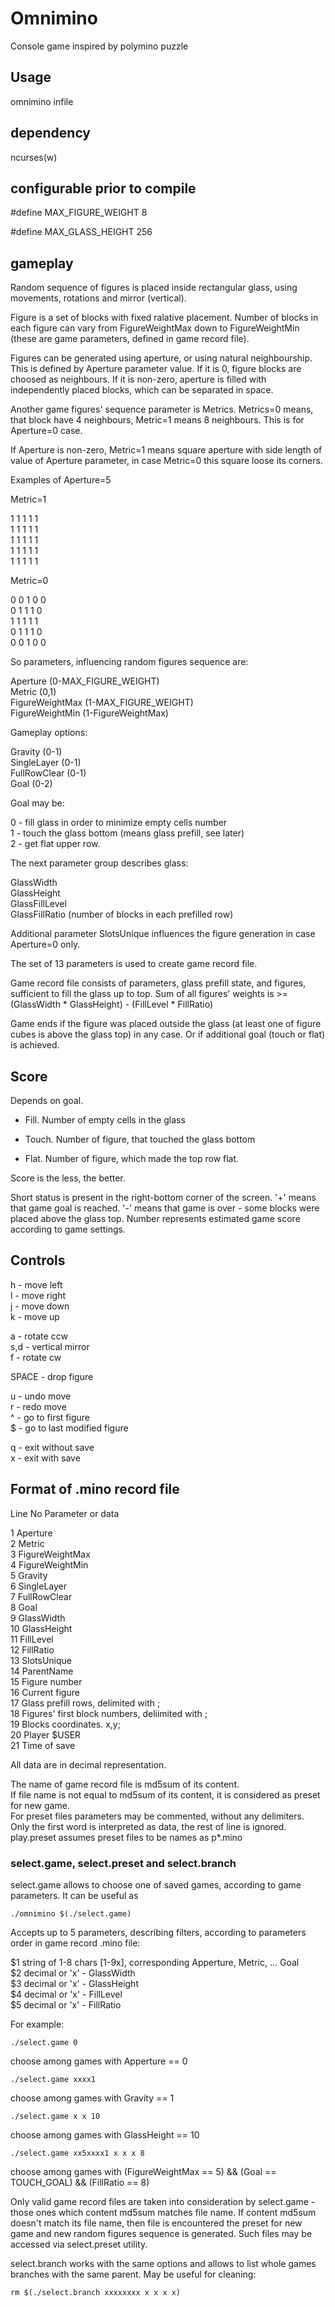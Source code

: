 # Omnimino

Console game inspired by polymino puzzle


## Usage

omnimino infile


## dependency

ncurses(w)


## configurable prior to compile

#define MAX_FIGURE_WEIGHT 8

#define MAX_GLASS_HEIGHT 256


## gameplay

Random sequence of figures is placed inside rectangular glass, using movements, rotations and mirror (vertical).

Figure is a set of blocks with fixed ralative placement. Number of blocks in each figure can vary from FigureWeightMax down to FigureWeightMin (these are game parameters, defined in game record file).

Figures can be generated using aperture, or using natural neighbourship. This is defined by Aperture parameter value. If it is 0, figure blocks are choosed as neighbours. If it is non-zero, aperture is filled with independently placed blocks, which can be separated in space.

Another game figures' sequence parameter is Metrics. Metrics=0 means, that block have 4 neighbours, Metric=1 means 8 neighbours. This is for Aperture=0 case.

If Aperture is non-zero, Metric=1 means square aperture with side length of value of Aperture parameter, in case Metric=0 this square loose its corners.


Examples of Aperture=5


Metric=1

1 1 1 1 1\
1 1 1 1 1\
1 1 1 1 1\
1 1 1 1 1\
1 1 1 1 1


Metric=0

0 0 1 0 0\
0 1 1 1 0\
1 1 1 1 1\
0 1 1 1 0\
0 0 1 0 0


So parameters, influencing random figures sequence are:


Aperture (0-MAX_FIGURE_WEIGHT)\
Metric (0,1)\
FigureWeightMax (1-MAX_FIGURE_WEIGHT)\
FigureWeightMin (1-FigureWeightMax)


Gameplay options:


Gravity (0-1)\
SingleLayer (0-1)\
FullRowClear (0-1)\
Goal (0-2)


Goal may be:


0 - fill glass in order to minimize empty cells number\
1 - touch the glass bottom (means glass prefill, see later)\
2 - get flat upper row.


The next parameter group describes glass:


GlassWidth\
GlassHeight\
GlassFillLevel\
GlassFillRatio (number of blocks in each prefilled row)


Additional parameter SlotsUnique influences the figure generation in case Aperture=0 only.


The set of 13 parameters is used to create game record file. 

Game record file consists of parameters, glass prefill state, and figures, sufficient to fill the glass up to top.
Sum of all figures' weights is >= (GlassWidth * GlassHeight) - (FillLevel * FillRatio)

Game ends if the figure was placed outside the glass (at least one of figure cubes is above the glass top) in any case. Or if additional goal (touch or flat) is achieved.

## Score

Depends on goal.

- Fill. Number of empty cells in the glass

- Touch. Number of figure, that touched the glass bottom

- Flat. Number of figure, which made the top row flat.

Score is the less, the better.

Short status is present in the right-bottom corner of the screen. '+' means that game goal is reached. '-' means that game is over - some blocks were placed above the glass top. Number represents estimated game score according to game settings.

## Controls

h - move left\
l - move right\
j - move down\
k - move up

a - rotate ccw\
s,d - vertical mirror\
f - rotate cw

SPACE - drop figure

u - undo move\
r - redo move\
^ - go to first figure\
$ - go to last modified figure

q - exit without save\
x - exit with save

## Format of .mino record file

Line No    Parameter or data

1          Aperture\
2          Metric\
3          FigureWeightMax\
4          FigureWeightMin\
5          Gravity\
6          SingleLayer\
7          FullRowClear\
8          Goal\
9          GlassWidth\
10         GlassHeight\
11         FillLevel\
12         FillRatio\
13         SlotsUnique\
14         ParentName\
15         Figure number\
16         Current figure\
17         Glass prefill rows, delimited with ;\
18         Figures' first block numbers, deliimited with ;\
19         Blocks coordinates. x,y;\
20         Player $USER\
21         Time of save

All data are in decimal representation.

The name of game record file is md5sum of its content.\
If file name is not equal to md5sum of its content, it is considered as preset for new game.\
For preset files parameters may be commented, without any delimiters. Only the first word is interpreted as data, the rest of line is ignored.\
play.preset assumes preset files to be names as p*.mino

### select.game, select.preset and select.branch

select.game allows to choose one of saved games, according to game parameters. It can be useful as

    ./omnimino $(./select.game)

Accepts up to 5 parameters, describing filters, according to parameters order in game record .mino file:

$1	string of 1-8 chars [1-9x], corresponding Apperture, Metric,  ... Goal\
$2	decimal or 'x' - GlassWidth\
$3	decimal or 'x' - GlassHeight\
$4	decimal or 'x' - FillLevel\
$5	decimal or 'x' - FillRatio

For example:

    ./select.game 0

choose among games with Apperture == 0

    ./select.game xxxx1

choose among games with Gravity == 1

    ./select.game x x 10

choose among games with GlassHeight == 10

    ./select.game xx5xxxx1 x x x 8

choose among games with (FigureWeightMax == 5) && (Goal == TOUCH_GOAL) && (FillRatio == 8)

Only valid game record files are taken into consideration by select.game - those ones which content md5sum matches file name. If content md5sum doesn't match its file name, then file is encountered the preset for new game and new random figures sequence is generated. Such files may be accessed via select.preset utility.


select.branch works with the same options and allows to list whole games branches with the same parent. May be useful for cleaning:

    rm $(./select.branch xxxxxxxx x x x x)


